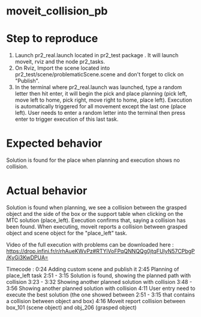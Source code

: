 # moveit_collision_pb

# Step to reproduce 

1. Launch pr2_real.launch located in pr2_test package . It will launch moveit, rviz and the node pr2_tasks.
2. On Rviz, Import the scene located into pr2_test/scene/problematicScene.scene and don't forget to click on "Publish".
3. In the terminal where pr2_real.launch was launched, type a random letter then hit enter, it will begin the pick and place planning (pick left, move left to home, pick right, move right to home, place left). Execution is automatically triggered for all movement except the last one (place left). User needs to enter a random letter into the terminal then press enter to trigger execution of this last task.
 

# Expected behavior

Solution is found for the place when planning and execution shows no collision.

# Actual behavior

Solution is found when planning, we see a collision between the grasped object and the side of the box or the support table when clicking on the MTC solution (place_left). Execution confirms that, saying a collision has been found. 
When executing, moveit reports a collision between grasped object and scene object for the "place_left" task.

Video of the full execution with problems can be downloaded here : https://drop.infini.fr/r/rhAueKWvPz#RTYiVoFPqQNNQQg0jtqFUlyN57CPbgP/KyGi3KwDPUA=

Timecode : 
0:24 Adding custom scene and publish it
2:45 Planning of place_left task 
2:51 - 3:15 Solution is found, showing the planned path with collision
3:23 - 3:32 Showing another planned solution with collision 
3:48 - 3:56 Showing another planned solution with collision 
4:11 User entry need to execute the best solution (the one showed between 2:51 - 3:15 that contains a collision between object and box)
4:16 Moveit report collision between box_101 (scene object) and obj_206 (grasped object)
